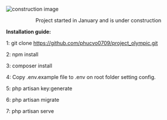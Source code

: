 ![construction image](https://i.imgur.com/FyNbRiE.png)

<p align="center">Project started in January and is under construction</p>


<strong>Installation guide:</strong>

1: git clone https://github.com/phucvo0709/project_olympic.git

2: npm install

3: composer install

4: Copy .env.example file to .env on root folder setting config.

5: php artisan key:generate

6: php artisan migrate

7: php artisan serve
